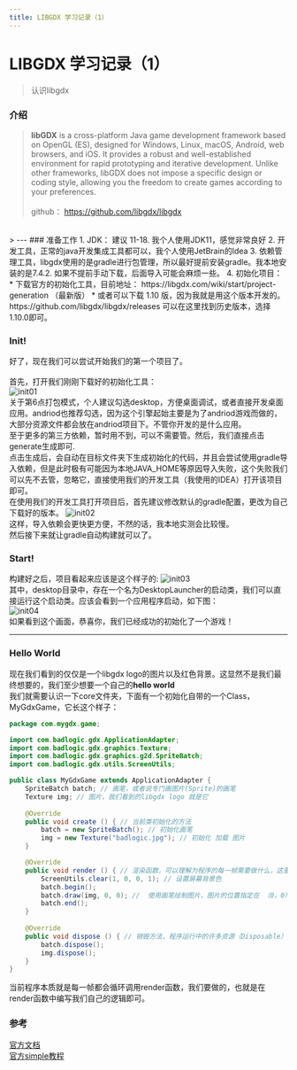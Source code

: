 ```yaml
---
title: LIBGDX 学习记录（1）
---
```


# LIBGDX 学习记录（1）
> 认识libgdx

### 介绍
><b>libGDX</b> is a cross-platform Java game development framework based on OpenGL (ES), designed for Windows, Linux, macOS, Android, web browsers, and iOS. It provides a robust and well-established environment for rapid prototyping and iterative development. Unlike other frameworks, libGDX does not impose a specific design or coding style, allowing you the freedom to create games according to your preferences.<br><br>
github： https://github.com/libgdx/libgdx
<br>
<!-- more -->>
---
### 准备工作
1. JDK： 建议 11-18. 我个人使用JDK11，感觉非常良好
2. 开发工具，正常的java开发集成工具都可以，我个人使用JetBrain的Idea
3. 依赖管理工具，libgdx使用的是gradle进行包管理，所以最好提前安装gradle。我本地安装的是7.4.2. 如果不提前手动下载，后面导入可能会麻烦一些。
4. 初始化项目：
    * 下载官方的初始化工具，目前地址： https://libgdx.com/wiki/start/project-generation （最新版）
    * 或者可以下载 1.10 版，因为我就是用这个版本开发的。https://github.com/libgdx/libgdx/releases 可以在这里找到历史版本，选择1.10.0即可。

### Init!
好了，现在我们可以尝试开始我们的第一个项目了。<br> 
<br>
首先，打开我们刚刚下载好的初始化工具： <br>
![init01](Libgdx_Init01.png)
<br>
关于第6点打包模式，个人建议勾选desktop，方便桌面调试，或者直接开发桌面应用。andriod也推荐勾选，因为这个引擎起始主要是为了andriod游戏而做的，大部分资源文件都会放在andriod项目下。不管你开发的是什么应用。<br>
至于更多的第三方依赖，暂时用不到，可以不需要管。然后，我们直接点击generate生成即可.<br>
点击生成后，会自动在目标文件夹下生成初始化的代码，并且会尝试使用gradle导入依赖，但是此时极有可能因为本地JAVA_HOME等原因导入失败，这个失败我们可以先不去管，忽略它，直接使用我们的开发工具（我使用的IDEA）打开该项目即可。<br>
在使用我们的开发工具打开项目后，首先建议修改默认的gradle配置，更改为自己下载好的版本。
![init02](Libgdx_Init02.png)<br>
这样，导入依赖会更快更方便，不然的话，我本地实测会比较慢。<br>
然后接下来就让gradle自动构建就可以了。

### Start!
构建好之后，项目看起来应该是这个样子的:
![init03](Libgdx_Init03.png)<br>
其中，desktop目录中，存在一个名为DesktopLauncher的启动类，我们可以直接运行这个启动类。应该会看到一个应用程序启动，如下图：<br>
![init04](Libgdx_Init04.png)<br>
如果看到这个画面，恭喜你，我们已经成功的初始化了一个游戏！

---
### Hello World
现在我们看到的仅仅是一个libgdx logo的图片以及红色背景。这显然不是我们最终想要的，我们至少想要一个自己的**hello world**<br>
我们就需要认识一下core文件夹，下面有一个初始化自带的一个Class，MyGdxGame，它长这个样子：
```java
package com.mygdx.game;

import com.badlogic.gdx.ApplicationAdapter;
import com.badlogic.gdx.graphics.Texture;
import com.badlogic.gdx.graphics.g2d.SpriteBatch;
import com.badlogic.gdx.utils.ScreenUtils;

public class MyGdxGame extends ApplicationAdapter {
	SpriteBatch batch; // 画笔，或者说专门画图片(Sprite)的画笔
	Texture img; // 图片，我们看到的libgdx logo 就是它
	
	@Override
	public void create () { // 当前类初始化的方法
		batch = new SpriteBatch(); // 初始化画笔
		img = new Texture("badlogic.jpg"); // 初始化 加载 图片
	}

	@Override
	public void render () { // 渲染函数，可以理解为程序的每一帧需要做什么，这里也是程序的主逻辑
		ScreenUtils.clear(1, 0, 0, 1); // 设置屏幕背景色
		batch.begin();
		batch.draw(img, 0, 0); //  使用画笔绘制图片，图片的位置指定在 （0，0） 处
		batch.end();
	}
	
	@Override
	public void dispose () { // 销毁方法，程序运行中的许多资源（Disposable）都需要释放
		batch.dispose();
		img.dispose();
	}
}
```
当前程序本质就是每一帧都会循环调用render函数，我们要做的，也就是在render函数中编写我们自己的逻辑即可。

### 参考
[官方文档](https://libgdx.com/wiki/start/project-generation)<br>
[官方simple教程](https://libgdx.com/wiki/start/a-simple-game)